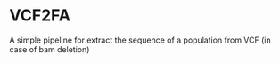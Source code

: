 # VCF2FA
A simple pipeline for extract the sequence of a population from VCF (in case of bam deletion)
